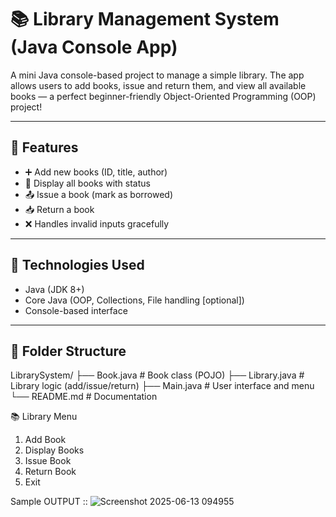 # 📚 Library Management System (Java Console App)

A mini Java console-based project to manage a simple library. The app allows users to add books, issue and return them, and view all available books — a perfect beginner-friendly Object-Oriented Programming (OOP) project!

---

## 🧠 Features

- ➕ Add new books (ID, title, author)
- 📄 Display all books with status
- 📤 Issue a book (mark as borrowed)
- 📥 Return a book
- ❌ Handles invalid inputs gracefully

---

## 🔧 Technologies Used

- Java (JDK 8+)
- Core Java (OOP, Collections, File handling [optional])
- Console-based interface

---

## 📁 Folder Structure

LibrarySystem/
├── Book.java # Book class (POJO)
├── Library.java # Library logic (add/issue/return)
├── Main.java # User interface and menu
└── README.md # Documentation

📚 Library Menu
1. Add Book
2. Display Books
3. Issue Book
4. Return Book
5. Exit

Sample OUTPUT ::
![Screenshot 2025-06-13 094955](https://github.com/user-attachments/assets/5e849b59-26f9-4dfe-8f28-96c6275fd6d6)
